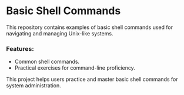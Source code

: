 # Basic Shell Commands

This repository contains examples of basic shell commands used for navigating and managing Unix-like systems.

### Features:
- Common shell commands.
- Practical exercises for command-line proficiency.

This project helps users practice and master basic shell commands for system administration.
